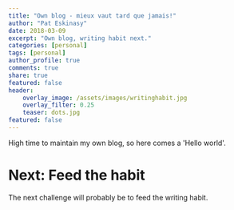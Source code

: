 ```yaml
---
title: "Own blog - mieux vaut tard que jamais!"
author: "Pat Eskinasy"
date: 2018-03-09
excerpt: "Own blog, writing habit next."
categories: [personal]
tags: [personal]
author_profile: true
comments: true
share: true
featured: false
header:
    overlay_image: /assets/images/writinghabit.jpg
    overlay_filter: 0.25
    teaser: dots.jpg
featured: false
---
```


High time to maintain my own blog, so here comes a 'Hello world'.

# Next: Feed the habit

The next challenge will probably be to feed the writing habit.
